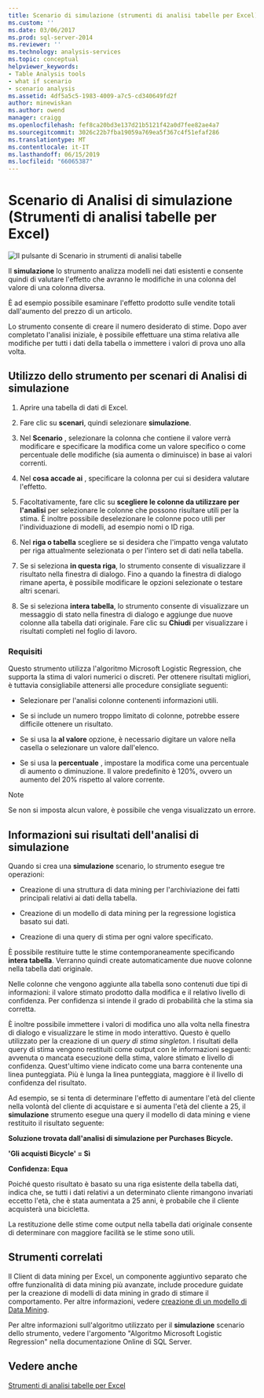 ```yaml
---
title: Scenario di simulazione (strumenti di analisi tabelle per Excel) | Microsoft Docs
ms.custom: ''
ms.date: 03/06/2017
ms.prod: sql-server-2014
ms.reviewer: ''
ms.technology: analysis-services
ms.topic: conceptual
helpviewer_keywords:
- Table Analysis tools
- what if scenario
- scenario analysis
ms.assetid: 4df5a5c5-1983-4009-a7c5-cd340649fd2f
author: minewiskan
ms.author: owend
manager: craigg
ms.openlocfilehash: fef8ca20bd3e137d21b5121f42a0d7fee82ae4a7
ms.sourcegitcommit: 3026c22b7fba19059a769ea5f367c4f51efaf286
ms.translationtype: MT
ms.contentlocale: it-IT
ms.lasthandoff: 06/15/2019
ms.locfileid: "66065387"
---
```

# <a name="what-if-scenario-table-analysis-tools-for-excel"></a>Scenario di Analisi di simulazione (Strumenti di analisi tabelle per Excel)
  ![Il pulsante di Scenario in strumenti di analisi tabelle](media/tat-whatif.gif "pulsante lo Scenario di simulazione in strumenti di analisi tabelle")  
  
 Il **simulazione** lo strumento analizza modelli nei dati esistenti e consente quindi di valutare l'effetto che avranno le modifiche in una colonna del valore di una colonna diversa.  
  
 È ad esempio possibile esaminare l'effetto prodotto sulle vendite totali dall'aumento del prezzo di un articolo.  
  
 Lo strumento consente di creare il numero desiderato di stime. Dopo aver completato l'analisi iniziale, è possibile effettuare una stima relativa alle modifiche per tutti i dati della tabella o immettere i valori di prova uno alla volta.  
  
## <a name="using-the-what-if-scenario-tool"></a>Utilizzo dello strumento per scenari di Analisi di simulazione  
  
1.  Aprire una tabella di dati di Excel.  
  
2.  Fare clic su **scenari**, quindi selezionare **simulazione**.  
  
3.  Nel **Scenario** , selezionare la colonna che contiene il valore verrà modificare e specificare la modifica come un valore specifico o come percentuale delle modifiche (sia aumenta o diminuisce) in base ai valori correnti.  
  
4.  Nel **cosa accade ai** , specificare la colonna per cui si desidera valutare l'effetto.  
  
5.  Facoltativamente, fare clic su **scegliere le colonne da utilizzare per l'analisi** per selezionare le colonne che possono risultare utili per la stima. È inoltre possibile deselezionare le colonne poco utili per l'individuazione di modelli, ad esempio nomi o ID riga.  
  
6.  Nel **riga o tabella** scegliere se si desidera che l'impatto venga valutato per riga attualmente selezionata o per l'intero set di dati nella tabella.  
  
7.  Se si seleziona **in questa riga**, lo strumento consente di visualizzare il risultato nella finestra di dialogo. Fino a quando la finestra di dialogo rimane aperta, è possibile modificare le opzioni selezionate o testare altri scenari.  
  
8.  Se si seleziona **intera tabella**, lo strumento consente di visualizzare un messaggio di stato nella finestra di dialogo e aggiunge due nuove colonne alla tabella dati originale. Fare clic su **Chiudi** per visualizzare i risultati completi nel foglio di lavoro.  
  
### <a name="requirements"></a>Requisiti  
 Questo strumento utilizza l'algoritmo Microsoft Logistic Regression, che supporta la stima di valori numerici o discreti. Per ottenere risultati migliori, è tuttavia consigliabile attenersi alle procedure consigliate seguenti:  
  
-   Selezionare per l'analisi colonne contenenti informazioni utili.  
  
-   Se si include un numero troppo limitato di colonne, potrebbe essere difficile ottenere un risultato.  
  
-   Se si usa la **al valore** opzione, è necessario digitare un valore nella casella o selezionare un valore dall'elenco.  
  
-   Se si usa la **percentuale** , impostare la modifica come una percentuale di aumento o diminuzione. Il valore predefinito è 120%, ovvero un aumento del 20% rispetto al valore corrente.  
  
> [!NOTE]  
>  Se non si imposta alcun valore, è possibile che venga visualizzato un errore.  
  
## <a name="understanding-the-results-of-what-if-analysis"></a>Informazioni sui risultati dell'analisi di simulazione  
 Quando si crea una **simulazione** scenario, lo strumento esegue tre operazioni:  
  
-   Creazione di una struttura di data mining per l'archiviazione dei fatti principali relativi ai dati della tabella.  
  
-   Creazione di un modello di data mining per la regressione logistica basato sui dati.  
  
-   Creazione di una query di stima per ogni valore specificato.  
  
 È possibile restituire tutte le stime contemporaneamente specificando **intera tabella**. Verranno quindi create automaticamente due nuove colonne nella tabella dati originale.  
  
 Nelle colonne che vengono aggiunte alla tabella sono contenuti due tipi di informazioni: il valore stimato prodotto dalla modifica e il relativo livello di confidenza. Per confidenza si intende il grado di probabilità che la stima sia corretta.  
  
 È inoltre possibile immettere i valori di modifica uno alla volta nella finestra di dialogo e visualizzare le stime in modo interattivo. Questo è quello utilizzato per la creazione di un *query di stima singleton*. I risultati della query di stima vengono restituiti come output con le informazioni seguenti: avvenuta o mancata esecuzione della stima, valore stimato e livello di confidenza. Quest'ultimo viene indicato come una barra contenente una linea punteggiata. Più è lunga la linea punteggiata, maggiore è il livello di confidenza del risultato.  
  
 Ad esempio, se si tenta di determinare l'effetto di aumentare l'età del cliente nella volontà del cliente di acquistare e si aumenta l'età del cliente a 25, il **simulazione** strumento esegue una query il modello di data mining e viene restituito il risultato seguente:  
  
 **Soluzione trovata dall'analisi di simulazione per Purchases Bicycle.**  
  
 **'Gli acquisti Bicycle' = Sì**  
  
 **Confidenza: Equa**  
  
 Poiché questo risultato è basato su una riga esistente della tabella dati, indica che, se tutti i dati relativi a un determinato cliente rimangono invariati eccetto l'età, che è stata aumentata a 25 anni, è probabile che il cliente acquisterà una bicicletta.  
  
 La restituzione delle stime come output nella tabella dati originale consente di determinare con maggiore facilità se le stime sono utili.  
  
## <a name="related-tools"></a>Strumenti correlati  
 Il Client di data mining per Excel, un componente aggiuntivo separato che offre funzionalità di data mining più avanzate, include procedure guidate per la creazione di modelli di data mining in grado di stimare il comportamento. Per altre informazioni, vedere [creazione di un modello di Data Mining](creating-a-data-mining-model.md).  
  
 Per altre informazioni sull'algoritmo utilizzato per il **simulazione** scenario dello strumento, vedere l'argomento "Algoritmo Microsoft Logistic Regression" nella documentazione Online di SQL Server.  
  
## <a name="see-also"></a>Vedere anche  
 [Strumenti di analisi tabelle per Excel](table-analysis-tools-for-excel.md)  
  
  
